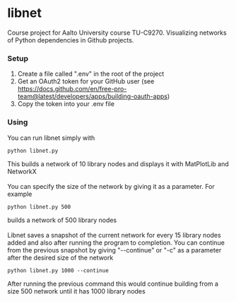 # libnet

Course project for Aalto University course TU-C9270. Visualizing networks of Python dependencies in Github projects.

### Setup
1. Create a file called ".env" in the root of the project
2. Get an OAuth2 token for your GitHub user (see https://docs.github.com/en/free-pro-team@latest/developers/apps/building-oauth-apps)
3. Copy the token into your .env file
### Using
You can run libnet simply with
```
python libnet.py
```
This builds a network of 10 library nodes and displays it with MatPlotLib and NetworkX
<br></br>
You can specify the size of the network by giving it as a parameter. For example
```
python libnet.py 500
```
builds a network of 500 library nodes
<br></br>
Libnet saves a snapshot of the current network for every 15 library nodes added and also after running the program to completion. You can continue from the previous snapshot by giving "--continue" or "-c" as a parameter after the desired size of the network
```
python libnet.py 1000 --continue
```
After running the previous command this would continue building from a size 500 network until it has 1000 library nodes
